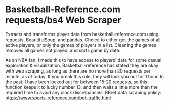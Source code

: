 # Basketball-Reference.com requests/bs4 Web Scraper
Extracts and transforms player data from basketball-reference.com using requests, BeautifulSoup, and pandas. Choice to either get the games of all active players, or only the games of players in a list. Cleaning the games removes all games not played, and sorts game by date.

As an NBA fan, I made this to have access to players' data for some casual exploration & visualization.
Basketball-reference has stated they are okay with web scraping, as long as there are no more than 20 requests per minute, as of today. If you break this rule, they will lock you out for 1 hour. In the past, I have been locked out for between 15-20 requests, so this function keeps it to lucky number 13, and then waits a little more than the required time to avoid any clock discrepancies. 
BBref data scraping policy: https://www.sports-reference.com/bot-traffic.html
